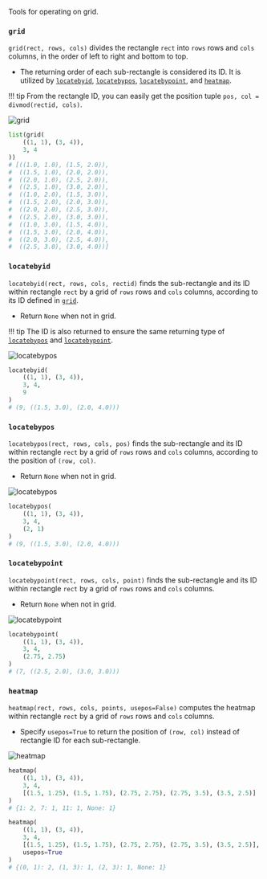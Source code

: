 Tools for operating on grid.

### `grid`

`grid(rect, rows, cols)` divides the rectangle `rect` into `rows` rows and `cols` columns, in the order of left to right and bottom to top.

- The returning order of each sub-rectangle is considered its ID. It is utilized by [`locatebyid`](#locatebyid), [`locatebypos`](#locatebypos), [`locatebypoint`](#locatebypoint), and [`heatmap`](#heatmap).

!!! tip
    From the rectangle ID, you can easily get the position tuple `pos, col = divmod(rectid, cols)`.

![`grid`](grid.svg)

``` python
list(grid(
    ((1, 1), (3, 4)),
    3, 4
))
# [((1.0, 1.0), (1.5, 2.0)),
#  ((1.5, 1.0), (2.0, 2.0)),
#  ((2.0, 1.0), (2.5, 2.0)),
#  ((2.5, 1.0), (3.0, 2.0)),
#  ((1.0, 2.0), (1.5, 3.0)),
#  ((1.5, 2.0), (2.0, 3.0)),
#  ((2.0, 2.0), (2.5, 3.0)),
#  ((2.5, 2.0), (3.0, 3.0)),
#  ((1.0, 3.0), (1.5, 4.0)),
#  ((1.5, 3.0), (2.0, 4.0)),
#  ((2.0, 3.0), (2.5, 4.0)),
#  ((2.5, 3.0), (3.0, 4.0))]
```

### `locatebyid`

`locatebyid(rect, rows, cols, rectid)` finds the sub-rectangle and its ID within rectangle `rect` by a grid of `rows` rows and `cols` columns, according to its ID defined in [`grid`](#grid).

- Return `None` when not in grid.

!!! tip
    The ID is also returned to ensure the same returning type of [`locatebypos`](#locatebypos) and [`locatebypoint`](#locatebypoint).

![`locatebypos`](locatebypos.svg)

``` python
locatebyid(
    ((1, 1), (3, 4)),
    3, 4,
    9
)
# (9, ((1.5, 3.0), (2.0, 4.0)))
```

### `locatebypos`

`locatebypos(rect, rows, cols, pos)` finds the sub-rectangle and its ID within rectangle `rect` by a grid of `rows` rows and `cols` columns, according to the position of `(row, col)`.

- Return `None` when not in grid.

![`locatebypos`](locatebypos.svg)

``` python
locatebypos(
    ((1, 1), (3, 4)),
    3, 4,
    (2, 1)
)
# (9, ((1.5, 3.0), (2.0, 4.0)))
```

### `locatebypoint`

`locatebypoint(rect, rows, cols, point)` finds the sub-rectangle and its ID within rectangle `rect` by a grid of `rows` rows and `cols` columns.

- Return `None` when not in grid.

![`locatebypoint`](locatebypoint.svg)

``` python
locatebypoint(
    ((1, 1), (3, 4)),
    3, 4,
    (2.75, 2.75)
)
# (7, ((2.5, 2.0), (3.0, 3.0)))
```

### `heatmap`

`heatmap(rect, rows, cols, points, usepos=False)` computes the heatmap within rectangle `rect` by a grid of `rows` rows and `cols` columns.

- Specify `usepos=True` to return the position of `(row, col)` instead of rectangle ID for each sub-rectangle.

![`heatmap`](heatmap.svg)

``` python
heatmap(
    ((1, 1), (3, 4)),
    3, 4,
    [(1.5, 1.25), (1.5, 1.75), (2.75, 2.75), (2.75, 3.5), (3.5, 2.5)]
)
# {1: 2, 7: 1, 11: 1, None: 1}

heatmap(
    ((1, 1), (3, 4)),
    3, 4,
    [(1.5, 1.25), (1.5, 1.75), (2.75, 2.75), (2.75, 3.5), (3.5, 2.5)],
    usepos=True
)
# {(0, 1): 2, (1, 3): 1, (2, 3): 1, None: 1}
```
